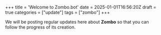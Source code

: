 +++
title = 'Welcome to Zombo.bot'
date = 2025-01-01T16:56:20Z
draft = true
categories = ["update"]
tags = ["zombo"]
+++

We will be posting regular updates here about __Zombo__ so that you can follow the progress of its creation.